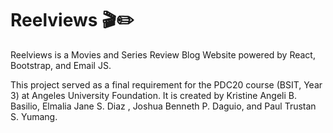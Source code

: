 # Reelviews 🎬✏️
Reelviews is a Movies and Series Review Blog Website powered by React, Bootstrap, and Email JS.  

This project served as a final requirement for the PDC20 course (BSIT, Year 3) at Angeles University Foundation. It is created by Kristine Angeli B. Basilio, Elmalia Jane S. Diaz , Joshua Benneth P. Daguio, and Paul Trustan S. Yumang. 
